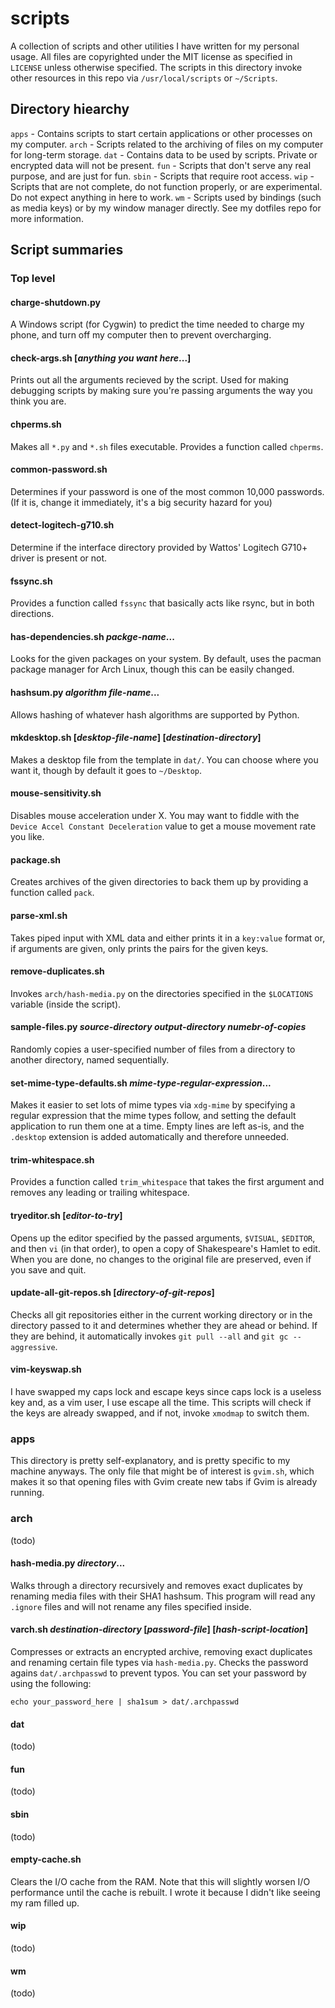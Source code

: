# scripts
A collection of scripts and other utilities I have written for my personal usage. All files are copyrighted under the MIT license as specified in `LICENSE` unless otherwise specified. The scripts in this directory invoke other resources in this repo via `/usr/local/scripts` or `~/Scripts`.

## Directory hiearchy
`apps` - Contains scripts to start certain applications or other processes on my computer.
`arch` - Scripts related to the archiving of files on my computer for long-term storage.
`dat` - Contains data to be used by scripts. Private or encrypted data will not be present.
`fun` - Scripts that don't serve any real purpose, and are just for fun.
`sbin` - Scripts that require root access.
`wip` - Scripts that are not complete, do not function properly, or are experimental. Do not expect anything in here to work.
`wm` - Scripts used by bindings (such as media keys) or by my window manager directly. See my dotfiles repo for more information.

## Script summaries
### Top level

#### charge-shutdown.py
A Windows script (for Cygwin) to predict the time needed to charge my phone, and turn off my computer then to prevent overcharging.

#### check-args.sh [<i>anything you want here</i>...]
Prints out all the arguments recieved by the script. Used for making debugging scripts by making sure you're passing arguments the way you think you are.

#### chperms.sh
Makes all `*.py` and `*.sh` files executable. Provides a function called `chperms`.

#### common-password.sh
Determines if your password is one of the most common 10,000 passwords. (If it is, change it immediately, it's a big security hazard for you)

#### detect-logitech-g710.sh
Determine if the interface directory provided by Wattos' Logitech G710+ driver is present or not.

#### fssync.sh
Provides a function called `fssync` that basically acts like rsync, but in both directions.

#### has-dependencies.sh <i>packge-name</i>...
Looks for the given packages on your system. By default, uses the pacman package manager for Arch Linux, though this can be easily changed.

#### hashsum.py <i>algorithm</i> <i>file-name</i>...
Allows hashing of whatever hash algorithms are supported by Python.

#### mkdesktop.sh [<i>desktop-file-name</i>] [<i>destination-directory</i>]
Makes a desktop file from the template in `dat/`. You can choose where you want it, though by default it goes to `~/Desktop`.

#### mouse-sensitivity.sh
Disables mouse acceleration under X. You may want to fiddle with the `Device Accel Constant Deceleration` value to get a mouse movement rate you like.

#### package.sh
Creates archives of the given directories to back them up by providing a function called `pack`.

#### parse-xml.sh
Takes piped input with XML data and either prints it in a `key:value` format or, if arguments are given, only prints the pairs for the given keys.

#### remove-duplicates.sh
Invokes `arch/hash-media.py` on the directories specified in the `$LOCATIONS` variable (inside the script).

#### sample-files.py <i>source-directory</i> <i>output-directory</i> <i>numebr-of-copies</i>
Randomly copies a user-specified number of files from a directory to another directory, named sequentially.

#### set-mime-type-defaults.sh <i>mime-type-regular-expression</i>...
Makes it easier to set lots of mime types via `xdg-mime` by specifying a regular expression that the mime types follow, and setting the default application to run them one at a time. Empty lines are left as-is, and the `.desktop` extension is added automatically and therefore unneeded.

#### trim-whitespace.sh
Provides a function called `trim_whitespace` that takes the first argument and removes any leading or trailing whitespace.

#### tryeditor.sh [<i>editor-to-try</i>]
Opens up the editor specified by the passed arguments, `$VISUAL`, `$EDITOR`, and then `vi` (in that order), to open a copy of Shakespeare's Hamlet to edit. When you are done, no changes to the original file are preserved, even if you save and quit.

#### update-all-git-repos.sh [<i>directory-of-git-repos</i>]
Checks all git repositories either in the current working directory or in the directory passed to it and determines whether they are ahead or behind. If they are behind, it automatically invokes `git pull --all` and `git gc --aggressive`.

#### vim-keyswap.sh
I have swapped my caps lock and escape keys since caps lock is a useless key and, as a vim user, I use escape all the time. This scripts will check if the keys are already swapped, and if not, invoke `xmodmap` to switch them.

### apps
This directory is pretty self-explanatory, and is pretty specific to my machine anyways. The only file that might be of interest is `gvim.sh`, which makes it so that opening files with Gvim create new tabs if Gvim is already running.

### arch
(todo)

#### hash-media.py <i>directory</i>...
Walks through a directory recursively and removes exact duplicates by renaming media files with their SHA1 hashsum. This program will read any `.ignore` files and will not rename any files specified inside.

#### varch.sh <i>destination-directory</i> [<i>password-file</i>] [<i>hash-script-location</i>]
Compresses or extracts an encrypted archive, removing exact duplicates and renaming certain file types via `hash-media.py`. Checks the password agains `dat/.archpasswd` to prevent typos. You can set your password by using the following:
```
echo your_password_here | sha1sum > dat/.archpasswd
```

#### dat
(todo)

#### fun
(todo)

#### sbin
(todo)

#### empty-cache.sh
Clears the I/O cache from the RAM. Note that this will slightly worsen I/O performance until the cache is rebuilt. I wrote it because I didn't like seeing my ram filled up.

#### wip
(todo)

#### wm
(todo)

